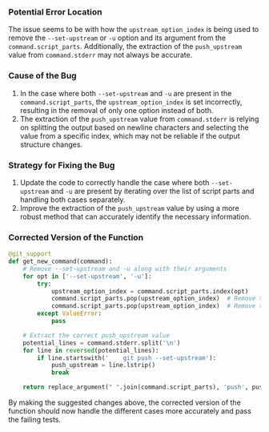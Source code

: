 ### Potential Error Location
The issue seems to be with how the `upstream_option_index` is being used to remove the `--set-upstream` or `-u` option and its argument from the `command.script_parts`. Additionally, the extraction of the `push_upstream` value from `command.stderr` may not always be accurate.

### Cause of the Bug
1. In the case where both `--set-upstream` and `-u` are present in the `command.script_parts`, the `upstream_option_index` is set incorrectly, resulting in the removal of only one option instead of both.
2. The extraction of the `push_upstream` value from `command.stderr` is relying on splitting the output based on newline characters and selecting the value from a specific index, which may not be reliable if the output structure changes.

### Strategy for Fixing the Bug
1. Update the code to correctly handle the case where both `--set-upstream` and `-u` are present by iterating over the list of script parts and handling both cases separately.
2. Improve the extraction of the `push_upstream` value by using a more robust method that can accurately identify the necessary information.

### Corrected Version of the Function
```python
@git_support
def get_new_command(command):
    # Remove --set-upstream and -u along with their arguments
    for opt in ['--set-upstream', '-u']:
        try:
            upstream_option_index = command.script_parts.index(opt)
            command.script_parts.pop(upstream_option_index)  # Remove the option
            command.script_parts.pop(upstream_option_index)  # Remove the argument
        except ValueError:
            pass

    # Extract the correct push_upstream value
    potential_lines = command.stderr.split('\n')
    for line in reversed(potential_lines):
        if line.startswith('    git push --set-upstream'):
            push_upstream = line.lstrip()
            break

    return replace_argument(" ".join(command.script_parts), 'push', push_upstream)
```

By making the suggested changes above, the corrected version of the function should now handle the different cases more accurately and pass the failing tests.